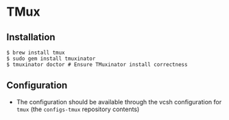 # TMux

## Installation

```
$ brew install tmux
$ sudo gem install tmuxinator
$ tmuxinator doctor # Ensure TMuxinator install correctness
```

## Configuration

* The configuration should be available through the vcsh configuration for `tmux` (the `configs-tmux` repository contents)
